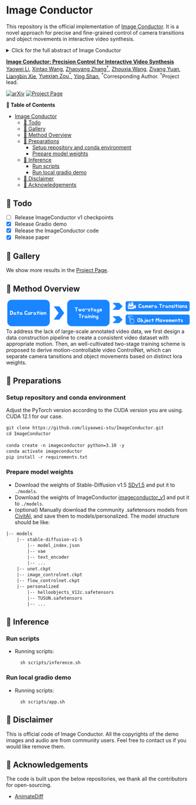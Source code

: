 # Image Conductor
This repository is the official implementation of [Image Conductor](https://arxiv.org/pdf/2406.15339). It is a novel approach for precise and fine-grained control of camera transitions and object movements in interactive video synthesis.
<details><summary>Click for the full abstract of Image Conductor</summary>

> Filmmaking and animation production often require sophisticated techniques for coordinating camera transitions and object movements, typically involving labor-intensive real-world capturing. Despite advancements in generative AI for video creation, achieving precise control over motion for interactive video asset generation remains challenging. To this end, we propose Image Conductor, a method for precise control of camera transitions and object movements to generate video assets from a single image. An well-cultivated training strategy is proposed to separate distinct camera and object motion by camera LoRA weights and object LoRA weights. To further address cinematographic variations from ill-posed trajectories, we introduce a camera-free guidance technique during inference, enhancing object movements while eliminating camera transitions. Additionally, we develop a trajectory-oriented video motion data curation pipeline for training. 
</details>

**[Image Conductor: Precision Control for Interactive Video Synthesis](https://arxiv.org/pdf/2406.15339)** 
</br>
[Yaowei Li](https://scholar.google.com/citations?user=XlhADHoAAAAJ&hl=zh-CN),
[Xintao Wang](https://scholar.google.com.hk/citations?user=FQgZpQoAAAAJ&hl=en),
[Zhaoyang Zhang<sup>†</sup>](https://scholar.google.com.hk/citations?hl=en&user=Pf6o7uAAAAAJ),
[Zhouxia Wang](https://scholar.google.com.hk/citations?hl=en&user=JWds_bQAAAAJ),
[Ziyang Yuan](https://scholar.google.com.hk/citations?hl=en&user=fWxWEzsAAAAJ),
[Liangbin Xie](https://scholar.google.com.hk/citations?user=auQhf5EAAAAJ&hl=en&oi=ao),
[Yuexian Zou<sup>*</sup>](https://scholar.google.com.hk/citations?user=sfyr7zMAAAAJ&hl=en&oi=ao),
[Ying Shan](https://scholar.google.com.hk/citations?user=4oXBp9UAAAAJ&hl=en&oi=ao),
<sup>*</sup>Corresponding Author. <sup>†</sup>Project lead.


[![arXiv](https://img.shields.io/badge/arXiv-2406.05338-b31b1b.svg)](https://arxiv.org/pdf/2406.15339)
[![Project Page](https://img.shields.io/badge/Project-Website-green)](https://liyaowei-stu.github.io/project/ImageConductor/)
<!-- [![Open in OpenXLab](https://cdn-static.openxlab.org.cn/app-center/openxlab_app.svg)](https://liyaowei-stu.github.io/project/ImageConductor/) -->
<!-- [![Hugging Face Spaces](https://img.shields.io/badge/%F0%9F%A4%97%20Hugging%20Face-Spaces-yellow)](https://liyaowei-stu.github.io/project/ImageConductor/) -->

<!-- ![teaser](__assets__/teaser.gif) -->


**📖 Table of Contents**


- [Image Conductor](#image-conductor)
  - [📍 Todo](#-todo)
  - [🎨 Gallery](#-gallery)
  - [🧙 Method Overview](#-method-overview)
  - [🔧 Preparations](#-preparations)
    - [Setup repository and conda environment](#setup-repository-and-conda-environment)
    - [Prepare model weights](#prepare-model-weights)
  - [💫 Inference](#-inference)
    - [Run scripts](#run-scripts)
    - [Run local gradio demo](#run-local-gradio-demo)
  - [📣 Disclaimer](#-disclaimer)
  - [💞 Acknowledgements](#-acknowledgements)


## 📍 Todo
- [ ] Release ImageConductor v1 checkpoints
- [x] Release Gradio demo
- [x] Release the ImageConductor code
- [x] Release paper

## 🎨 Gallery
We show more results in the [Project Page](https://liyaowei-stu.github.io/project/ImageConductor/).

## 🧙 Method Overview
<div align="center">
    <img src='./__assets__/method.png'/>
</div>
To address the lack of large-scale annotated video data, we first design a data construction pipeline to create a consistent video dataset with appropriate motion. Then, an well-cultivated two-stage training scheme is proposed to derive motion-controllable video ControlNet, which can separate camera tansitions and object movements based on distinct lora weights.


## 🔧 Preparations
### Setup repository and conda environment
Adjust the PyTorch version according to the CUDA version you are using. CUDA 12.1 for our case.
```
git clone https://github.com/liyaowei-stu/ImageConductor.git
cd ImageConductor

conda create -n imageconductor python=3.10 -y
conda activate imageconductor
pip install -r requirements.txt
```
### Prepare model weights
- Download the weights of Stable-Diffusion v1.5 [SDv1.5](https://huggingface.co/runwayml/stable-diffusion-v1-5) and put it to `./models`.
- Download the weights of ImageConductor [imageconductor_v1]() and put it to `./models`.
- (optional) Manually download the community .safetensors models from [CivitAI](https://civitai.com), and save them to models/personalized.
The model structure should be like:
```
|-- models
    |-- stable-diffusion-v1-5
        |-- model_index.json
        |-- vae
        |-- text_encoder
        |-- ...
    |-- unet.ckpt
    |-- image_controlnet.ckpt
    |-- flow_controlnet.ckpt
    |-- personalized
        |-- helloobjects_V12c.safetensors
        |-- TUSUN.safetensors
        |-- ...
```



## 💫 Inference
### Run scripts
- Running scripts:

        sh scripts/inference.sh
### Run local gradio demo
- Running scripts:
  
        sh scripts/app.sh

## 📣 Disclaimer
This is official code of Image Conductor.
All the copyrights of the demo images and audio are from community users. 
Feel free to contact us if you would like remove them.

## 💞 Acknowledgements
The code is built upon the below repositories, we thank all the contributors for open-sourcing.
* [AnimateDiff](https://github.com/guoyww/AnimateDiff)
